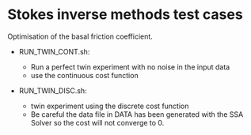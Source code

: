 # Stokes inverse methods test cases

Optimisation of the basal friction coefficient.

- RUN_TWIN_CONT.sh: 
	- Run a perfect twin experiment with no noise in the input data
	- use the continuous cost function 

- RUN_TWIN_DISC.sh:
	- twin experiment using the discrete cost function
	- Be careful the data file in DATA has been generated with the SSA Solver so the cost will not converge to 0.




